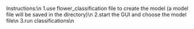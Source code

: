 Instructions:\n
1.use flower_classification file to create the model (a model file will be saved in the directory)\n
2.start the GUI and choose the model file\n
3.run classifications\n
